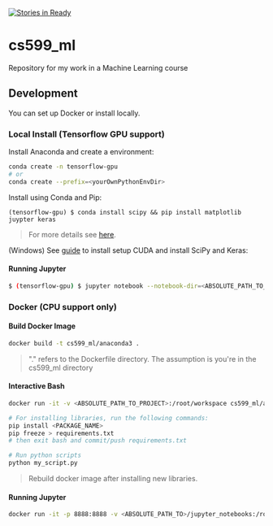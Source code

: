 [![Stories in Ready](https://badge.waffle.io/psychobolt/cs599_ml.png?label=ready&title=Ready)](https://waffle.io/psychobolt/cs599_ml)
# cs599_ml

Repository for my work in a Machine Learning course

## Development

You can set up Docker or install locally.

### Local Install (Tensorflow GPU support)

Install Anaconda and create a environment:

```sh
conda create -n tensorflow-gpu
# or
conda create --prefix=<yourOwnPythonEnvDir>
```

Install using Conda and Pip:

```(tensorflow-gpu) $ conda install scipy && pip install matplotlib juypter keras```

> For more details see [here](https://www.quora.com/How-can-I-work-with-Keras-on-a-Jupyter-notebook-using-Tensorflow-as-backend).

(Windows) See [guide](https://nitishmutha.github.io/tensorflow/2017/01/22/TensorFlow-with-gpu-for-windows.html)  to install setup CUDA and install SciPy and Keras: 

#### Running Jupyter

```sh
$ (tensorflow-gpu) $ jupyter notebook --notebook-dir=<ABSOLUTE_PATH_TO_PROJECT>
```

### Docker (CPU support only)

#### Build Docker Image

```sh
docker build -t cs599_ml/anaconda3 .
```

> "." refers to the Dockerfile directory. The assumption is you're in the cs599_ml directory

#### Interactive Bash

```sh
docker run -it -v <ABSOLUTE_PATH_TO_PROJECT>:/root/workspace cs599_ml/anaconda3 /bin/bash

# For installing libraries, run the following commands: 
pip install <PACKAGE_NAME>
pip freeze > requirements.txt
# then exit bash and commit/push requirements.txt

# Run python scripts
python my_script.py
```

> Rebuild docker image after installing new libraries.

#### Running Jupyter

```sh
docker run -it -p 8888:8888 -v <ABSOLUTE_PATH_TO>/jupyter_notebooks:/root/workspace/notebooks cs599_ml/anaconda3
```